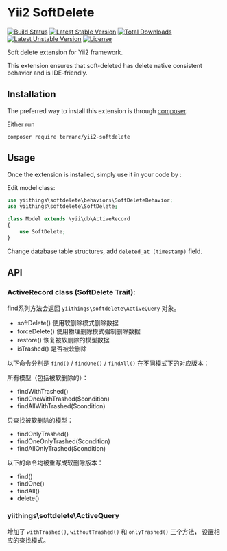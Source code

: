 Yii2 SoftDelete
===============
[![Build Status](https://travis-ci.org/yiithings/yii2-softdelete.svg)](https://travis-ci.org/yiithings/yii2-softdelete)
[![Latest Stable Version](https://poser.pugx.org/yiithings/yii2-softdelete/v/stable.svg)](https://packagist.org/packages/yiithings/yii2-softdelete) 
[![Total Downloads](https://poser.pugx.org/yiithings/yii2-softdelete/downloads.svg)](https://packagist.org/packages/yiithings/yii2-softdelete) 
[![Latest Unstable Version](https://poser.pugx.org/yiithings/yii2-softdelete/v/unstable.svg)](https://packagist.org/packages/yiithings/yii2-softdelete)
[![License](https://poser.pugx.org/yiithings/yii2-softdelete/license.svg)](https://packagist.org/packages/yiithings/yii2-softdelete)

Soft delete extension for Yii2 framework.

This extension ensures that soft-deleted has delete native consistent behavior and is IDE-friendly. 

Installation
------------

The preferred way to install this extension is through [composer](http://getcomposer.org/download/).

Either run

```
composer require terranc/yii2-softdelete
```


Usage
-----

Once the extension is installed, simply use it in your code by  :

Edit model class:
```php
use yiithings\softdelete\behaviors\SoftDeleteBehavior;
use yiithings\softdelete\SoftDelete;

class Model extends \yii\db\ActiveRecord
{
    use SoftDelete;
}
```

Change database table structures, add `deleted_at (timestamp)` field. 

API
---

### ActiveRecord class (SoftDelete Trait):

find系列方法会返回 `yiithings\softdelete\ActiveQuery` 对象。

+ softDelete() 使用软删除模式删除数据
+ forceDelete() 使用物理删除模式强制删除数据
+ restore() 恢复被软删除的模型数据
+ isTrashed() 是否被软删除

以下命令分别是 `find()` / `findOne()` / `findAll()` 在不同模式下的对应版本：

所有模型（包括被软删除的）：

+ findWithTrashed()
+ findOneWithTrashed($condition)
+ findAllWithTrashed($condition)

只查找被软删除的模型：

+ findOnlyTrashed()
+ findOneOnlyTrashed($condition)
+ findAllOnlyTrashed($condition)

以下的命令均被重写成软删除版本：

+ find() 
+ findOne()
+ findAll()
+ delete()

### yiithings\softdelete\ActiveQuery

增加了 `withTrashed()`, `withoutTrashed()` 和 `onlyTrashed()` 三个方法，
设置相应的查找模式。
